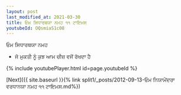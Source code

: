 ```yaml
---
layout: post
last_modified_at: 2021-03-30
title: ਓਮ ਸਿਧਾਰਥਯਾ ਨਮਹ ੧੧ ਟਾਇਮਸ
youtubeId: OQsmiaS1c08
---
```

 
 
 ਓਮ ਸਿਧਾਰਥਯਾ ਨਮਹ  
 
 -  ਜੋ ਮੁਕਤੀ ਨੂੰ ਕੁਝ ਆਮ ਚੀਜ਼ ਵਜੋਂ ਰੱਖਦਾ ਹੈ 
 
  
 
  
 
 
 
 
 
 


{% include youtubePlayer.html id=page.youtubeId %}
 
[Next]({{ site.baseurl }}{% link  split1/_posts/2012-09-13-ਓਮ ਨਿਯਾਮੇਂਦਰਾ ਵਰਧਾਨਯਾ ਨਮਹ ੧੧ ਟਾਇਮਸ.md%})
 
